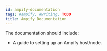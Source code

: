 ```yaml
---
id: ampify-documentation
tags: #ampify, #writing, TODO
title: Ampify Documentation
---
```


The documentation should include:

* A guide to setting up an Ampify host/node.